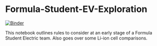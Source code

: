 # Formula-Student-EV-Exploration
[![Binder](https://mybinder.org/badge_logo.svg)](https://mybinder.org/v2/gh/IROmyworld/Formula-Student-EV-Exploration/main)

This notebook outlines rules to consider at an early stage of a Formula Student Electric team. Also goes over some Li-ion cell comparisons. 
